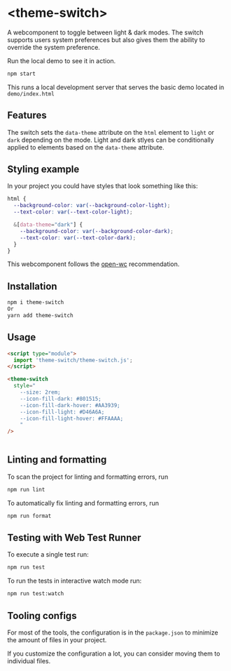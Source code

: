 # \<theme-switch>

A webcomponent to toggle between light & dark modes.
The switch supports users system preferences but also
gives them the ability to override the system preference.

Run the local demo to see it in action.

```bash
npm start
```

This runs a local development server that serves the basic demo located in `demo/index.html`

## Features
The switch sets the `data-theme` attribute on the `html` element to `light` or `dark` depending on the mode.
Light and dark stlyes can be conditionally applied to elements based on the `data-theme` attribute.

## Styling example
In your project you could have styles that look something
like this:

```css
html {
  --background-color: var(--background-color-light);
  --text-color: var(--text-color-light);

  &[data-theme="dark"] {
    --background-color: var(--background-color-dark);
    --text-color: var(--text-color-dark);
  }
}
```


This webcomponent follows the [open-wc](https://github.com/open-wc/open-wc) recommendation.

## Installation

```bash
npm i theme-switch
Or
yarn add theme-switch
```

## Usage

```html
<script type="module">
  import 'theme-switch/theme-switch.js';
</script>

<theme-switch 
  style="
    --size: 2rem;
    --icon-fill-dark: #801515;
    --icon-fill-dark-hover: #AA3939;
    --icon-fill-light: #D46A6A;
    --icon-fill-light-hover: #FFAAAA;
    "
/>
            
```

## Linting and formatting

To scan the project for linting and formatting errors, run

```bash
npm run lint
```

To automatically fix linting and formatting errors, run

```bash
npm run format
```

## Testing with Web Test Runner

To execute a single test run:

```bash
npm run test
```

To run the tests in interactive watch mode run:

```bash
npm run test:watch
```


## Tooling configs

For most of the tools, the configuration is in the `package.json` to minimize the amount of files in your project.

If you customize the configuration a lot, you can consider moving them to individual files.


